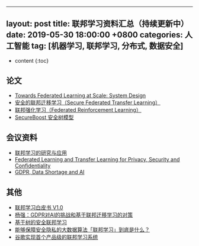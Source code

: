 
---
layout: post
title: 联邦学习资料汇总（持续更新中）
date:   2019-05-30 18:00:00 +0800
categories: 人工智能
tag: [机器学习, 联邦学习, 分布式, 数据安全]
---
* content
{:toc}



## 论文
- [Towards Federated Learning at Scale: System Design
](https://arxiv.org/pdf/1902.01046)
- [安全的联邦迁移学习（Secure Federated Transfer Learning）](arxiv.org/abs/1812.03337)
- [联邦强化学习（Federated Reinforcement Learning）](arxiv.org/abs/1901.08755)
- [SecureBoost 安全树模型](arxiv.org/abs/1901.08755)

## 会议资料
- [联邦学习的研究与应用](https://img.fedai.org.cn/fedweb/1553845987342.pdf)
- [Federated Learning and Transfer Learning for Privacy,
Security and Confidentiality](https://img.fedai.org.cn/fedweb/1552916850679.pdf)
- [GDPR, Data Shortage and AI](https://img.fedai.org.cn/fedweb/1552916659436.pdf)


## 其他
- [联邦学习白皮书 V1.0](https://img.fedai.org.cn/fedweb/1552917119598.pdf)
- [杨强：GDPR对AI的挑战和基于联邦迁移学习的对策](https://zhuanlan.zhihu.com/p/42646278)
- [基于树的安全联邦学习](http://www.paperweekly.site/papers/notes/668)
- [能够保障安全隐私的大数据算法「联邦学习」到底是什么？](https://www.chainnews.com/articles/769415855789.htm)
- [谷歌实现首个产品级的联邦学习系统](http://www.ishenping.com/ArtInfo/213572.html)